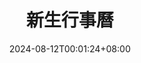 ---
weight: 21
title: "新生行事曆"
description: ""
icon: "article"
date: "2024-08-12T00:01:24+08:00"
lastmod: "2024-08-12T00:01:24+08:00"
draft: true
toc: true
---